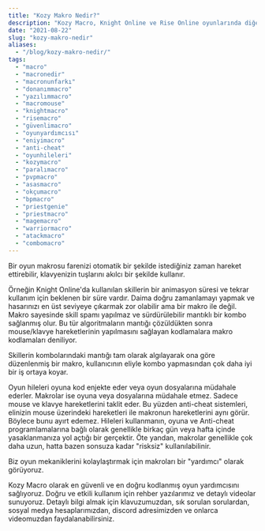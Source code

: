 ```yaml
---
title: "Kozy Makro Nedir?"
description: "Kozy Macro, Knight Online ve Rise Online oyunlarında diğer oyunculara karşı avantaj sağlamak için kullanabileceğiniz güvenli, çok amaçlı bir oyun yazılımıdır. Doğru kullanıldığında oyun içerisinde size büyük avantaj sağlar."
date: "2021-08-22"
slug: "kozy-makro-nedir"
aliases:
  - "/blog/kozy-makro-nedir/"
tags:
  - "macro" 
  - "macronedir"
  - "macronunfarkı"
  - "donanımmacro"
  - "yazılımmacro"
  - "macromouse"
  - "knightmacro"
  - "risemacro"
  - "güvenlimacro"
  - "oyunyardımcısı"
  - "eniyimacro"
  - "anti-cheat"
  - "oyunhileleri"
  - "kozymacro"
  - "paralımacro"
  - "pvpmacro"
  - "asasmacro"
  - "okçumacro"
  - "bpmacro"
  - "priestgenie"
  - "priestmacro"
  - "magemacro"
  - "warriormacro"
  - "atackmacro"
  - "combomacro"
---
```


Bir oyun makrosu farenizi otomatik bir şekilde istediğiniz zaman hareket ettirebilir, klavyenizin tuşlarını akılcı bir şekilde kullanır.

Örneğin Knight Online'da kullanılan skillerin bir animasyon süresi ve tekrar kullanım için beklenen bir süre vardır. Daima doğru zamanlamayı yapmak ve hasarınızı en üst seviyeye çıkarmak zor olabilir ama bir makro ile değil. Makro sayesinde skill spamı yapılmaz ve sürdürülebilir mantıklı bir kombo sağlanmış olur. Bu tür algoritmaların mantığı çözüldükten sonra mouse/klavye hareketlerinin yapılmasını sağlayan kodlamalara makro kodlamaları deniliyor.

Skillerin kombolarındaki mantığı tam olarak algılayarak ona göre düzenlenmiş bir makro, kullanıcının eliyle kombo yapmasından çok daha iyi bir iş ortaya koyar.

Oyun hileleri oyuna kod enjekte eder veya oyun dosyalarına müdahale ederler. Makrolar ise oyuna veya dosyalarına müdahale etmez. Sadece mouse ve klavye hareketlerini taklit eder. Bu yüzden anti-cheat sistemleri, elinizin mouse üzerindeki hareketleri ile makronun hareketlerini aynı görür. Böylece bunu ayırt edemez. Hileleri kullanmanın, oyuna ve Anti-cheat programlamalarına bağlı olarak genellikle birkaç gün veya hafta içinde yasaklanmanıza yol açtığı bir gerçektir. Öte yandan, makrolar genellikle çok daha uzun, hatta bazen sonsuza kadar "risksiz" kullanılabilinir.

Biz oyun mekaniklerini kolaylaştırmak için makroları bir "yardımcı" olarak görüyoruz.

Kozy Macro olarak en güvenli ve en doğru kodlanmış oyun yardımcısını sağlıyoruz. Doğru ve etkili kullanım için rehber yazılarımız ve detaylı videolar sunuyoruz. Detaylı bilgi almak için klavuzumuzdan, sık sorulan sorulardan, sosyal medya hesaplarımızdan, discord adresimizden ve onlarca videomuzdan faydalanabilirsiniz.
